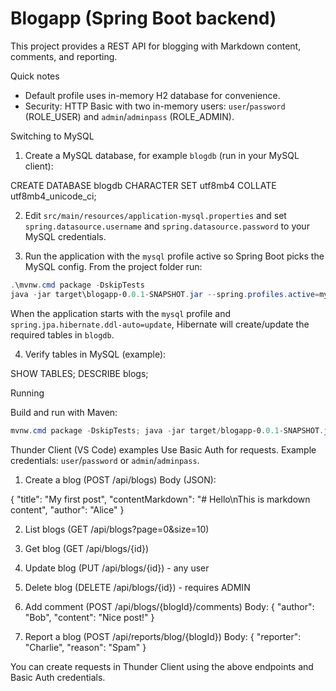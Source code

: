 # Blogapp (Spring Boot backend)

This project provides a REST API for blogging with Markdown content, comments, and reporting.

Quick notes
- Default profile uses in-memory H2 database for convenience.
- Security: HTTP Basic with two in-memory users: `user`/`password` (ROLE_USER) and `admin`/`adminpass` (ROLE_ADMIN).

Switching to MySQL
1. Create a MySQL database, for example `blogdb` (run in your MySQL client):

  CREATE DATABASE blogdb CHARACTER SET utf8mb4 COLLATE utf8mb4_unicode_ci;

2. Edit `src/main/resources/application-mysql.properties` and set `spring.datasource.username` and `spring.datasource.password` to your MySQL credentials.

3. Run the application with the `mysql` profile active so Spring Boot picks the MySQL config. From the project folder run:

```powershell
.\mvnw.cmd package -DskipTests
java -jar target\blogapp-0.0.1-SNAPSHOT.jar --spring.profiles.active=mysql
```

When the application starts with the `mysql` profile and `spring.jpa.hibernate.ddl-auto=update`, Hibernate will create/update the required tables in `blogdb`.

4. Verify tables in MySQL (example):

  SHOW TABLES;
  DESCRIBE blogs;


Running

Build and run with Maven:

```powershell
mvnw.cmd package -DskipTests; java -jar target/blogapp-0.0.1-SNAPSHOT.jar
```

Thunder Client (VS Code) examples
Use Basic Auth for requests. Example credentials: `user`/`password` or `admin`/`adminpass`.

1) Create a blog (POST /api/blogs)
Body (JSON):

{
  "title": "My first post",
  "contentMarkdown": "# Hello\nThis is markdown content",
  "author": "Alice"
}

2) List blogs (GET /api/blogs?page=0&size=10)

3) Get blog (GET /api/blogs/{id})

4) Update blog (PUT /api/blogs/{id}) - any user

5) Delete blog (DELETE /api/blogs/{id}) - requires ADMIN

6) Add comment (POST /api/blogs/{blogId}/comments)
Body:
{
  "author": "Bob",
  "content": "Nice post!"
}

7) Report a blog (POST /api/reports/blog/{blogId})
Body:
{
  "reporter": "Charlie",
  "reason": "Spam"
}

You can create requests in Thunder Client using the above endpoints and Basic Auth credentials.

